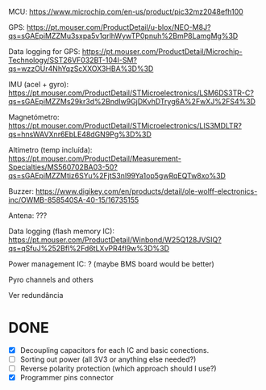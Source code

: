 MCU: https://www.microchip.com/en-us/product/pic32mz2048efh100

GPS: https://pt.mouser.com/ProductDetail/u-blox/NEO-M8J?qs=sGAEpiMZZMu3sxpa5v1qrlhWywTP0pnuh%2BmP8LamgMg%3D

Data logging for GPS: https://pt.mouser.com/ProductDetail/Microchip-Technology/SST26VF032BT-104I-SM?qs=wzzOUr4NhYqzScXXOX3HBA%3D%3D

IMU (acel + gyro): https://pt.mouser.com/ProductDetail/STMicroelectronics/LSM6DS3TR-C?qs=sGAEpiMZZMs29kr3d%2BndIw9GjDKvhDTryg6A%2FwXJ%2FS4%3D

Magnetómetro: https://pt.mouser.com/ProductDetail/STMicroelectronics/LIS3MDLTR?qs=hnsWAVXnr6EbLE48dGN9Pg%3D%3D

Altímetro (temp incluída): https://pt.mouser.com/ProductDetail/Measurement-Specialties/MS560702BA03-50?qs=sGAEpiMZZMtiz6SYu%2FjtS3nI99Ya1op5gwRqEQTw8xo%3D

Buzzer: https://www.digikey.com/en/products/detail/ole-wolff-electronics-inc/OWMB-858540SA-40-15/16735155

Antena: ???

Data logging (flash memory IC): https://pt.mouser.com/ProductDetail/Winbond/W25Q128JVSIQ?qs=qSfuJ%252Bfl%2Fd6tLXvPR4fl9w%3D%3D

Power management IC: ? (maybe BMS board would be better)

Pyro channels and others

Ver redundância 

# DONE
- [x] Decoupling capacitors for each IC and basic conections.
- [ ] Sorting out power (all 3V3 or anything else needed?)
- [ ] Reverse polarity protection (which approach should I use?)
- [x] Programmer pins connector
